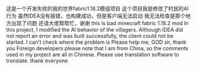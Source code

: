 这是一个开发失败的我的世界fabric1.18.2模组项目
这个项目我是修改了村民的AI行为
虽然IDEA没有报错，也构建成功，但是客户端无法启动
我无法检查是那个地方出现了问题
还请大佬帮帮忙，谢谢
this is bad minecraft fabric 1.18.2 mod
In this project, I modified the AI ​​behavior of the villagers.
Although IDEA did not report an error and was built successfully, the client could not be started.
I can't check where the problem is
Please help me, GOD sir, thank you
Foreign developers please note that I am from China, so the comments used in my project are all in Chinese. Please use translation software to translate.
thank everyone
